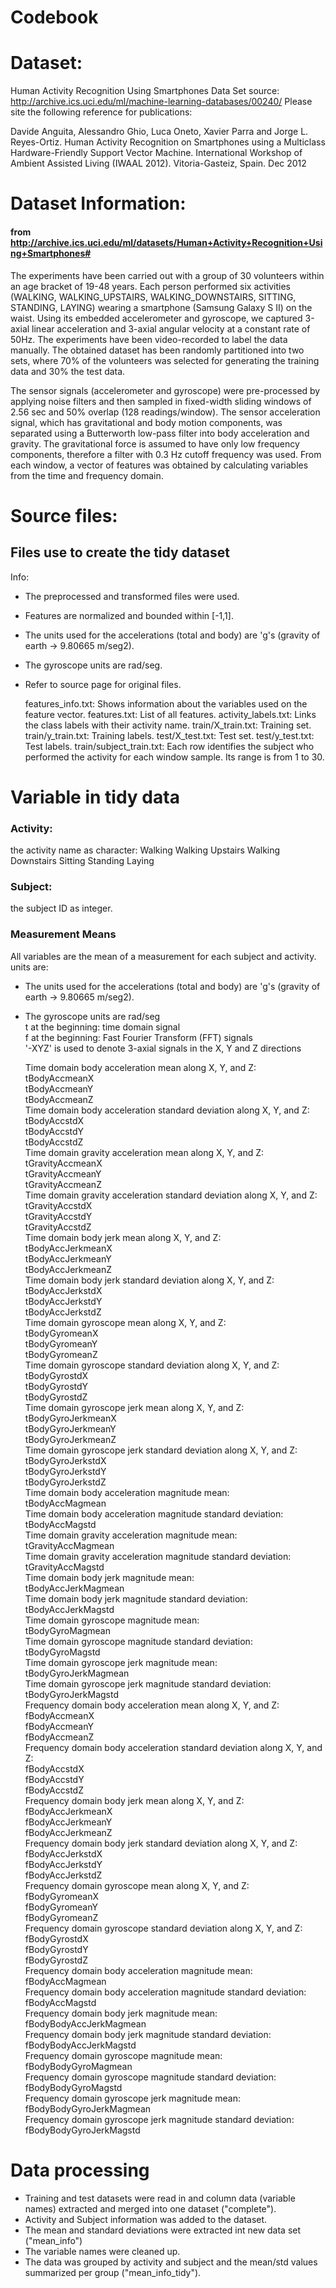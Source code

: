 # Codebook

# Dataset:

Human Activity Recognition Using Smartphones Data Set
source: http://archive.ics.uci.edu/ml/machine-learning-databases/00240/ 
Please site the following reference for publications:

Davide Anguita, Alessandro Ghio, Luca Oneto, Xavier Parra and Jorge L. Reyes-Ortiz. Human Activity Recognition on Smartphones using a Multiclass Hardware-Friendly Support Vector Machine. International Workshop of Ambient Assisted Living (IWAAL 2012). Vitoria-Gasteiz, Spain. Dec 2012

# Dataset Information: 

#### from http://archive.ics.uci.edu/ml/datasets/Human+Activity+Recognition+Using+Smartphones#

The experiments have been carried out with a group of 30 volunteers within an age bracket of 19-48 years. Each person performed six activities (WALKING, WALKING_UPSTAIRS, WALKING_DOWNSTAIRS, SITTING, STANDING, LAYING) wearing a smartphone (Samsung Galaxy S II) on the waist. Using its embedded accelerometer and gyroscope, we captured 3-axial linear acceleration and 3-axial angular velocity at a constant rate of 50Hz. The experiments have been video-recorded to label the data manually. The obtained dataset has been randomly partitioned into two sets, where 70% of the volunteers was selected for generating the training data and 30% the test data.

The sensor signals (accelerometer and gyroscope) were pre-processed by applying noise filters and then sampled in fixed-width sliding windows of 2.56 sec and 50% overlap (128 readings/window). The sensor acceleration signal, which has gravitational and body motion components, was separated using a Butterworth low-pass filter into body acceleration and gravity. The gravitational force is assumed to have only low frequency components, therefore a filter with 0.3 Hz cutoff frequency was used. From each window, a vector of features was obtained by calculating variables from the time and frequency domain.

# Source files: 

## Files use to create the tidy dataset

Info: 
- The preprocessed and transformed files were used.   
- Features are normalized and bounded within [-1,1].  
- The units used for the accelerations (total and body) are 'g's (gravity of earth -> 9.80665 m/seg2).  
- The gyroscope units are rad/seg.  
- Refer to source page for original files.  

    features_info.txt: Shows information about the variables used on the feature vector.
    features.txt: List of all features.
    activity_labels.txt: Links the class labels with their activity name.
    train/X_train.txt: Training set.
    train/y_train.txt: Training labels.
    test/X_test.txt: Test set.
    test/y_test.txt: Test labels.
    train/subject_train.txt: Each row identifies the subject who performed the activity for each window sample. Its range is from 1 to 30.

# Variable in tidy data

### Activity: 
  the activity name as character:
        Walking
        Walking Upstairs
        Walking Downstairs
        Sitting
        Standing
        Laying
        
### Subject: 
  the subject ID as integer.

### Measurement Means

  All variables are the mean of a measurement for each subject and activity.  
  units are:  
  - The units used for the accelerations (total and body) are 'g's (gravity of earth -> 9.80665 m/seg2).  
  - The gyroscope units are rad/seg  
  t at the beginning: time domain signal  
  f at the beginning: Fast Fourier Transform (FFT) signals  
  '-XYZ' is used to denote 3-axial signals in the X, Y and Z directions  

    Time domain body acceleration mean along X, Y, and Z:  
        tBodyAccmeanX  
        tBodyAccmeanY  
        tBodyAccmeanZ  
    Time domain body acceleration standard deviation along X, Y, and Z:  
        tBodyAccstdX  
        tBodyAccstdY  
        tBodyAccstdZ  
    Time domain gravity acceleration mean along X, Y, and Z:  
        tGravityAccmeanX  
        tGravityAccmeanY  
        tGravityAccmeanZ  
    Time domain gravity acceleration standard deviation along X, Y, and Z:  
        tGravityAccstdX  
        tGravityAccstdY  
        tGravityAccstdZ  
    Time domain body jerk mean along X, Y, and Z:  
        tBodyAccJerkmeanX  
        tBodyAccJerkmeanY  
        tBodyAccJerkmeanZ  
    Time domain body jerk standard deviation along X, Y, and Z:  
        tBodyAccJerkstdX  
        tBodyAccJerkstdY  
        tBodyAccJerkstdZ  
    Time domain gyroscope mean along X, Y, and Z:  
        tBodyGyromeanX  
        tBodyGyromeanY  
        tBodyGyromeanZ  
    Time domain gyroscope standard deviation along X, Y, and Z:  
        tBodyGyrostdX  
        tBodyGyrostdY  
        tBodyGyrostdZ  
    Time domain gyroscope jerk mean along X, Y, and Z:  
        tBodyGyroJerkmeanX  
        tBodyGyroJerkmeanY  
        tBodyGyroJerkmeanZ  
    Time domain gyroscope jerk standard deviation along X, Y, and Z:  
        tBodyGyroJerkstdX  
        tBodyGyroJerkstdY  
        tBodyGyroJerkstdZ  
    Time domain body acceleration magnitude mean:  
        tBodyAccMagmean  
    Time domain body acceleration magnitude standard deviation:  
        tBodyAccMagstd  
    Time domain gravity acceleration magnitude mean:  
        tGravityAccMagmean  
    Time domain gravity acceleration magnitude standard deviation:  
        tGravityAccMagstd  
    Time domain body jerk magnitude mean:  
        tBodyAccJerkMagmean  
    Time domain body jerk magnitude standard deviation:  
        tBodyAccJerkMagstd  
    Time domain gyroscope magnitude mean:  
        tBodyGyroMagmean  
    Time domain gyroscope magnitude standard deviation:  
        tBodyGyroMagstd  
    Time domain gyroscope jerk magnitude mean:  
        tBodyGyroJerkMagmean  
    Time domain gyroscope jerk magnitude standard deviation:  
        tBodyGyroJerkMagstd  
    Frequency domain body acceleration mean along X, Y, and Z:  
        fBodyAccmeanX  
        fBodyAccmeanY  
        fBodyAccmeanZ  
    Frequency domain body acceleration standard deviation along X, Y, and Z:  
        fBodyAccstdX  
        fBodyAccstdY  
        fBodyAccstdZ  
    Frequency domain body jerk mean along X, Y, and Z:  
        fBodyAccJerkmeanX  
        fBodyAccJerkmeanY  
        fBodyAccJerkmeanZ  
    Frequency domain body jerk standard deviation along X, Y, and Z:  
        fBodyAccJerkstdX  
        fBodyAccJerkstdY  
        fBodyAccJerkstdZ  
    Frequency domain gyroscope mean along X, Y, and Z:  
        fBodyGyromeanX  
        fBodyGyromeanY  
        fBodyGyromeanZ  
    Frequency domain gyroscope standard deviation along X, Y, and Z:  
        fBodyGyrostdX  
        fBodyGyrostdY  
        fBodyGyrostdZ  
    Frequency domain body acceleration magnitude mean:  
        fBodyAccMagmean  
    Frequency domain body acceleration magnitude standard deviation:  
        fBodyAccMagstd  
    Frequency domain body jerk magnitude mean:  
        fBodyBodyAccJerkMagmean  
    Frequency domain body jerk magnitude standard deviation:  
        fBodyBodyAccJerkMagstd  
    Frequency domain gyroscope magnitude mean:  
        fBodyBodyGyroMagmean  
    Frequency domain gyroscope magnitude standard deviation:  
        fBodyBodyGyroMagstd  
    Frequency domain gyroscope jerk magnitude mean:  
        fBodyBodyGyroJerkMagmean  
    Frequency domain gyroscope jerk magnitude standard deviation:  
        fBodyBodyGyroJerkMagstd  
        
# Data processing

- Training and test datasets were read in and column data (variable names) extracted and merged into one dataset ("complete").  
- Activity and Subject information was added to the dataset.    
- The mean and standard deviations were extracted int new data set ("mean_info")
- The variable names were cleaned up.
- The data was grouped by activity and subject and the mean/std values summarized per group ("mean_info_tidy").
